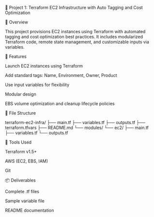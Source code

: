 📌 Project 1: Terraform EC2 Infrastructure with Auto Tagging and Cost Optimization

📝 Overview

This project provisions EC2 instances using Terraform with automated tagging and cost optimization best practices. It includes modularized Terraform code, remote state management, and customizable inputs via variables.

🚀 Features

Launch EC2 instances using Terraform

Add standard tags: Name, Environment, Owner, Product

Use input variables for flexibility

Modular design

EBS volume optimization and cleanup lifecycle policies

📁 File Structure

terraform-ec2-infra/
├── main.tf
├── variables.tf
├── outputs.tf
├── terraform.tfvars
├── README.md
└── modules/
    └── ec2/
        ├── main.tf
        ├── variables.tf
        └── outputs.tf

🧰 Tools Used

Terraform v1.5+

AWS (EC2, EBS, IAM)

Git

📦 Deliverables

Complete .tf files

Sample variable file

README documentation
